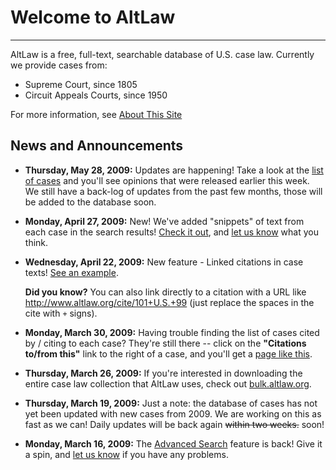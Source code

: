 # Welcome to AltLaw

---

AltLaw is a free, full-text, searchable database of U.S. case law.
Currently we provide cases from:

* Supreme Court, since 1805
* Circuit Appeals Courts, since 1950

For more information, see [About This Site](/v1/about)

## News and Announcements

* **Thursday, May 28, 2009:** Updates are happening!  Take a look at
the [list of cases](/v1/cases) and you'll see opinions that were
released earlier this week.  We still have a back-log of updates from
the past few months, those will be added to the database soon.

* **Monday, April 27, 2009:** New!  We've added "snippets" of text from
each case in the search results!  [Check it out](/v1/search?q=computer), and 
[let us know](/v1/about/feedback) what you think.

* **Wednesday, April 22, 2009:** New feature - Linked citations in case
texts!  [See an example](/v1/cases/404112).

  **Did you know?** You can also link directly to a citation with a URL
like <nobr><http://www.altlaw.org/cite/101+U.S.+99></nobr> (just
replace the spaces in the cite with `+` signs).

* **Monday, March 30, 2009:** Having trouble finding the list of cases
cited by / citing to each case?  They're still there -- click on the
**"Citations to/from this"** link to the right of a case, and you'll
get a [page like this](/v1/cases/402397/citations).

* **Thursday, March 26, 2009:** If you're interested in downloading the
entire case law collection that AltLaw uses, check out
[bulk.altlaw.org](http://bulk.altlaw.org/).

* **Thursday, March 19, 2009:** Just a note: the database of cases has
not yet been updated with new cases from 2009.  We are working on this
as fast as we can!  Daily updates will be back again <del>within two
weeks.</del> soon!

* **Monday, March 16, 2009:** The [Advanced Search](/v1/search/advanced)
feature is back!  Give it a spin, and
[let us know](/v1/about/feedback) if you have any problems.

